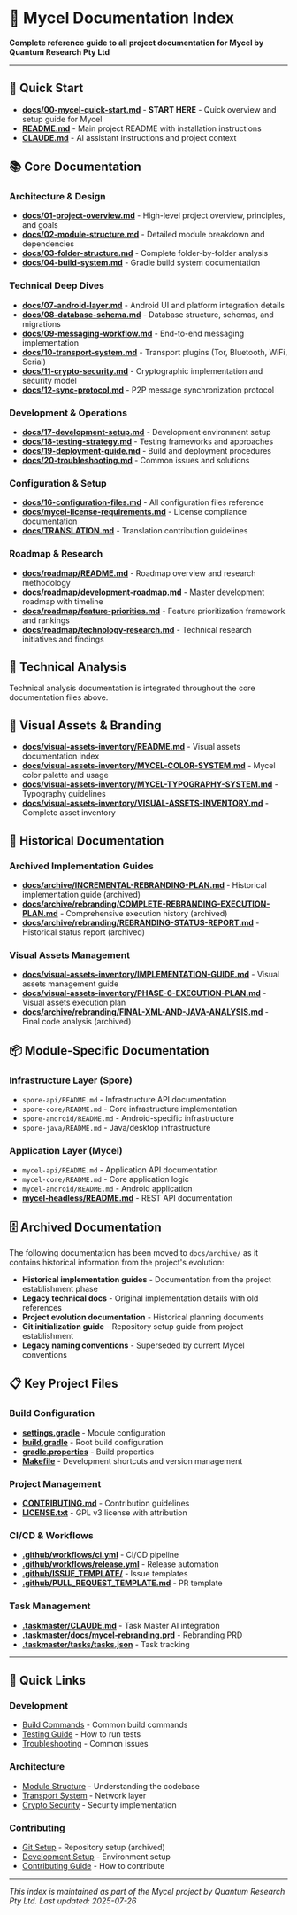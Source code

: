 # 📑 Mycel Documentation Index

**Complete reference guide to all project documentation for Mycel by Quantum Research Pty Ltd**

---

## 🚀 Quick Start

- **[docs/00-mycel-quick-start.md](docs/00-mycel-quick-start.md)** - **START HERE** - Quick overview and setup guide for Mycel
- **[README.md](README.md)** - Main project README with installation instructions
- **[CLAUDE.md](CLAUDE.md)** - AI assistant instructions and project context

## 📚 Core Documentation

### Architecture & Design
- **[docs/01-project-overview.md](docs/01-project-overview.md)** - High-level project overview, principles, and goals
- **[docs/02-module-structure.md](docs/02-module-structure.md)** - Detailed module breakdown and dependencies
- **[docs/03-folder-structure.md](docs/03-folder-structure.md)** - Complete folder-by-folder analysis
- **[docs/04-build-system.md](docs/04-build-system.md)** - Gradle build system documentation

### Technical Deep Dives
- **[docs/07-android-layer.md](docs/07-android-layer.md)** - Android UI and platform integration details
- **[docs/08-database-schema.md](docs/08-database-schema.md)** - Database structure, schemas, and migrations
- **[docs/09-messaging-workflow.md](docs/09-messaging-workflow.md)** - End-to-end messaging implementation
- **[docs/10-transport-system.md](docs/10-transport-system.md)** - Transport plugins (Tor, Bluetooth, WiFi, Serial)
- **[docs/11-crypto-security.md](docs/11-crypto-security.md)** - Cryptographic implementation and security model
- **[docs/12-sync-protocol.md](docs/12-sync-protocol.md)** - P2P message synchronization protocol

### Development & Operations
- **[docs/17-development-setup.md](docs/17-development-setup.md)** - Development environment setup
- **[docs/18-testing-strategy.md](docs/18-testing-strategy.md)** - Testing frameworks and approaches
- **[docs/19-deployment-guide.md](docs/19-deployment-guide.md)** - Build and deployment procedures
- **[docs/20-troubleshooting.md](docs/20-troubleshooting.md)** - Common issues and solutions

### Configuration & Setup
- **[docs/16-configuration-files.md](docs/16-configuration-files.md)** - All configuration files reference
- **[docs/mycel-license-requirements.md](docs/mycel-license-requirements.md)** - License compliance documentation
- **[docs/TRANSLATION.md](docs/TRANSLATION.md)** - Translation contribution guidelines

### Roadmap & Research
- **[docs/roadmap/README.md](docs/roadmap/README.md)** - Roadmap overview and research methodology
- **[docs/roadmap/development-roadmap.md](docs/roadmap/development-roadmap.md)** - Master development roadmap with timeline
- **[docs/roadmap/feature-priorities.md](docs/roadmap/feature-priorities.md)** - Feature prioritization framework and rankings
- **[docs/roadmap/technology-research.md](docs/roadmap/technology-research.md)** - Technical research initiatives and findings

## 🔧 Technical Analysis

Technical analysis documentation is integrated throughout the core documentation files above.

## 🎨 Visual Assets & Branding

- **[docs/visual-assets-inventory/README.md](docs/visual-assets-inventory/README.md)** - Visual assets documentation index
- **[docs/visual-assets-inventory/MYCEL-COLOR-SYSTEM.md](docs/visual-assets-inventory/MYCEL-COLOR-SYSTEM.md)** - Mycel color palette and usage
- **[docs/visual-assets-inventory/MYCEL-TYPOGRAPHY-SYSTEM.md](docs/visual-assets-inventory/MYCEL-TYPOGRAPHY-SYSTEM.md)** - Typography guidelines
- **[docs/visual-assets-inventory/VISUAL-ASSETS-INVENTORY.md](docs/visual-assets-inventory/VISUAL-ASSETS-INVENTORY.md)** - Complete asset inventory

## 🔄 Historical Documentation

### Archived Implementation Guides
- **[docs/archive/INCREMENTAL-REBRANDING-PLAN.md](docs/archive/INCREMENTAL-REBRANDING-PLAN.md)** - Historical implementation guide (archived)
- **[docs/archive/rebranding/COMPLETE-REBRANDING-EXECUTION-PLAN.md](docs/archive/rebranding/COMPLETE-REBRANDING-EXECUTION-PLAN.md)** - Comprehensive execution history (archived)
- **[docs/archive/rebranding/REBRANDING-STATUS-REPORT.md](docs/archive/rebranding/REBRANDING-STATUS-REPORT.md)** - Historical status report (archived)

### Visual Assets Management
- **[docs/visual-assets-inventory/IMPLEMENTATION-GUIDE.md](docs/visual-assets-inventory/IMPLEMENTATION-GUIDE.md)** - Visual assets management guide
- **[docs/visual-assets-inventory/PHASE-6-EXECUTION-PLAN.md](docs/visual-assets-inventory/PHASE-6-EXECUTION-PLAN.md)** - Visual assets execution plan
- **[docs/archive/rebranding/FINAL-XML-AND-JAVA-ANALYSIS.md](docs/archive/rebranding/FINAL-XML-AND-JAVA-ANALYSIS.md)** - Final code analysis (archived)

## 📦 Module-Specific Documentation

### Infrastructure Layer (Spore)
- `spore-api/README.md` - Infrastructure API documentation
- `spore-core/README.md` - Core infrastructure implementation
- `spore-android/README.md` - Android-specific infrastructure
- `spore-java/README.md` - Java/desktop infrastructure

### Application Layer (Mycel)
- `mycel-api/README.md` - Application API documentation
- `mycel-core/README.md` - Core application logic
- `mycel-android/README.md` - Android application
- **[mycel-headless/README.md](mycel-headless/README.md)** - REST API documentation

## 🗄️ Archived Documentation

The following documentation has been moved to `docs/archive/` as it contains historical information from the project's evolution:

- **Historical implementation guides** - Documentation from the project establishment phase
- **Legacy technical docs** - Original implementation details with old references
- **Project evolution documentation** - Historical planning documents  
- **Git initialization guide** - Repository setup guide from project establishment
- **Legacy naming conventions** - Superseded by current Mycel conventions

## 📋 Key Project Files

### Build Configuration
- **[settings.gradle](settings.gradle)** - Module configuration
- **[build.gradle](build.gradle)** - Root build configuration
- **[gradle.properties](gradle.properties)** - Build properties
- **[Makefile](Makefile)** - Development shortcuts and version management

### Project Management
- **[CONTRIBUTING.md](CONTRIBUTING.md)** - Contribution guidelines
- **[LICENSE.txt](LICENSE.txt)** - GPL v3 license with attribution

### CI/CD & Workflows
- **[.github/workflows/ci.yml](.github/workflows/ci.yml)** - CI/CD pipeline
- **[.github/workflows/release.yml](.github/workflows/release.yml)** - Release automation
- **[.github/ISSUE_TEMPLATE/](.github/ISSUE_TEMPLATE/)** - Issue templates
- **[.github/PULL_REQUEST_TEMPLATE.md](.github/PULL_REQUEST_TEMPLATE.md)** - PR template

### Task Management
- **[.taskmaster/CLAUDE.md](.taskmaster/CLAUDE.md)** - Task Master AI integration
- **[.taskmaster/docs/mycel-rebranding.prd](.taskmaster/docs/mycel-rebranding.prd)** - Rebranding PRD
- **[.taskmaster/tasks/tasks.json](.taskmaster/tasks/tasks.json)** - Task tracking

---

## 📌 Quick Links

### Development
- [Build Commands](CLAUDE.md#build-commands) - Common build commands
- [Testing Guide](docs/18-testing-strategy.md) - How to run tests
- [Troubleshooting](docs/20-troubleshooting.md) - Common issues

### Architecture
- [Module Structure](docs/02-module-structure.md) - Understanding the codebase
- [Transport System](docs/10-transport-system.md) - Network layer
- [Crypto Security](docs/11-crypto-security.md) - Security implementation

### Contributing
- [Git Setup](docs/archive/GIT-INITIALIZATION-GUIDE.md) - Repository setup (archived)
- [Development Setup](docs/17-development-setup.md) - Environment setup
- [Contributing Guide](CONTRIBUTING.md) - How to contribute

---

*This index is maintained as part of the Mycel project by Quantum Research Pty Ltd. Last updated: 2025-07-26*